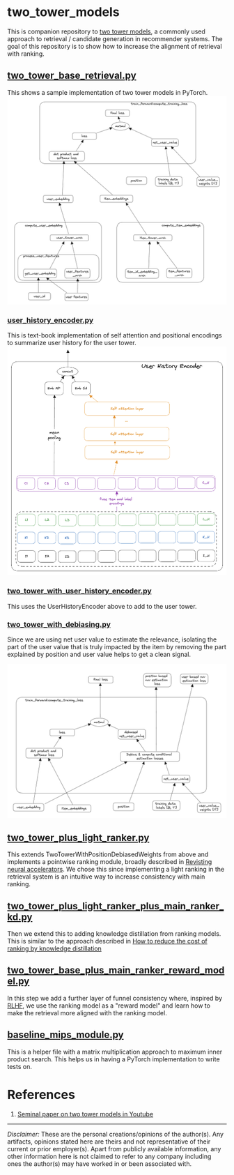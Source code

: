 # two_tower_models

This is companion repository to [two tower models](https://recsysml.substack.com/p/two-tower-models-for-retrieval-of), a commonly used approach to retrieval / candidate generation in recommender systems. The goal of this repository is to show how to increase the alignment of retrieval with ranking.

## [two_tower_base_retrieval.py](./src/two_tower_base_retrieval.py)

This shows a sample implementation of two tower models in PyTorch.
![impl_two_tower_base_retrieval](./images/impl_two_tower_base_retrieval.png)

### [user_history_encoder.py](./src/user_history_encoder.py)

This is text-book implementation of self attention and positional encodings to summarize user history for the user tower.
![user_history_encoder](./images/user_history_encoder.png)

### [two_tower_with_user_history_encoder.py](./src/two_tower_with_user_history_encoder.py)

This uses the UserHistoryEncoder above to add to the user tower.

### [two_tower_with_debiasing.py](./src/two_tower_with_debiasing.py)

Since we are using net user value to estimate the relevance, isolating the part of the user value that is truly impacted by the item by removing the part explained by position and user value helps to get a clean signal.

![debiasing_the_label_of_two_tower_models](./images/debiasing_the_label_of_two_tower_models.png)

## [two_tower_plus_light_ranker.py](./src/two_tower_plus_light_ranker.py)

This extends TwoTowerWithPositionDebiasedWeights from above and implements a pointwise ranking module,
broadly described in [Revisting neural accelerators](https://arxiv.org/abs/2306.04039).
We chose this since implementing a light ranking in the retrieval system is an intuitive way to
increase consistency with main ranking.

## [two_tower_plus_light_ranker_plus_main_ranker_kd.py](./src/two_tower_plus_light_ranker_plus_main_ranker_kd.py)

Then we extend this to adding knowledge distillation from ranking models. This is similar 
to the approach described in [How to reduce the cost of ranking by knowledge distillation](https://recsysml.substack.com/p/how-to-reduce-cost-of-ranking-by)

## [two_tower_base_plus_main_ranker_reward_model.py](./src/two_tower_base_plus_main_ranker_reward_model.py)

In this step we add a further layer of funnel consistency where, inspired by
[RLHF](https://arxiv.org/abs/1909.08593), we use the ranking model as a "reward model"
and learn how to make the retrieval more aligned with the ranking model.

## [baseline_mips_module.py](./src/baseline_mips_module.py)

This is a helper file with a matrix multiplication approach to maximum inner product search.
This helps us in having a PyTorch implementation to write tests on.

# References

1. [Seminal paper on two tower models in Youtube](https://static.googleusercontent.com/media/research.google.com/en//pubs/archive/45530.pdf)

------

_Disclaimer:_ These are the personal creations/opinions of the author(s). Any artifacts, opinions stated here are theirs and not representative of their current or prior employer(s). Apart from publicly available information, any other information here is not claimed to refer to any company including ones the author(s) may have worked in or been associated with.
